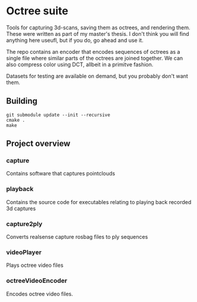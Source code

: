 # Octree suite

Tools for capturing 3d-scans, saving them as octrees, and rendering them. These were written as part of my master's thesis. I don't think you will find anything here useufl, but if you do, go ahead and use it.

The repo contains an encoder that encodes sequences of octrees as a single file where similar parts of the octrees are joined together. We can also compress color using DCT, allbeit in a primitve fashion.

Datasets for testing are available on demand, but you probably don't want them.

## Building

```
git submodule update --init --recursive
cmake .
make
```
## Project overview

### capture

Contains software that captures pointclouds

### playback

Contains the source code for executables relating to playing back recorded 3d captures

### capture2ply

Converts realsense capture rosbag files to ply sequences

### videoPlayer

Plays octree video files

### octreeVideoEncoder

Encodes octree video files.